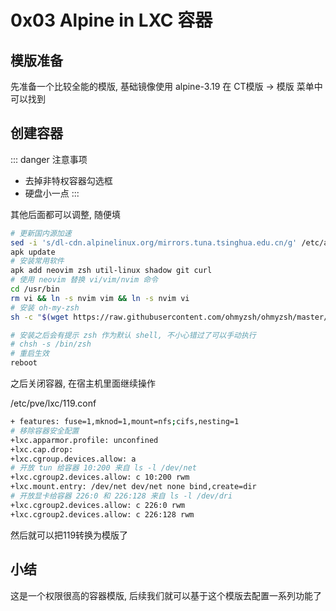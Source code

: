 # 0x03 Alpine in LXC 容器


## 模版准备

先准备一个比较全能的模版, 基础镜像使用 alpine-3.19 在 CT模版 -> 模版 菜单中可以找到


## 创建容器

::: danger  注意事项
- 去掉非特权容器勾选框 
- 硬盘小一点
:::

其他后面都可以调整, 随便填

```bash
# 更新国内源加速
sed -i 's/dl-cdn.alpinelinux.org/mirrors.tuna.tsinghua.edu.cn/g' /etc/apk/repositories
apk update
# 安装常用软件
apk add neovim zsh util-linux shadow git curl
# 使用 neovim 替换 vi/vim/nvim 命令
cd /usr/bin
rm vi && ln -s nvim vim && ln -s nvim vi
# 安装 oh-my-zsh
sh -c "$(wget https://raw.githubusercontent.com/ohmyzsh/ohmyzsh/master/tools/install.sh -O -)"

# 安装之后会有提示 zsh 作为默认 shell, 不小心错过了可以手动执行
# chsh -s /bin/zsh
# 重启生效
reboot
```

之后关闭容器, 在宿主机里面继续操作

/etc/pve/lxc/119.conf 

```bash
+ features: fuse=1,mknod=1,mount=nfs;cifs,nesting=1
# 移除容器安全配置
+lxc.apparmor.profile: unconfined
+lxc.cap.drop:
+lxc.cgroup.devices.allow: a
# 开放 tun 给容器 10:200 来自 ls -l /dev/net
+lxc.cgroup2.devices.allow: c 10:200 rwm
+lxc.mount.entry: /dev/net dev/net none bind,create=dir
# 开放显卡给容器 226:0 和 226:128 来自 ls -l /dev/dri
+lxc.cgroup2.devices.allow: c 226:0 rwm
+lxc.cgroup2.devices.allow: c 226:128 rwm
```

然后就可以把119转换为模版了


## 小结
这是一个权限很高的容器模版, 后续我们就可以基于这个模版去配置一系列功能了

